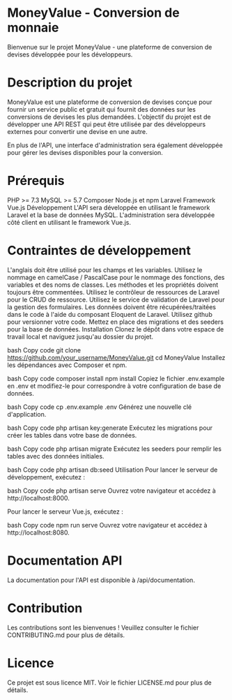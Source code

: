 # MoneyValue - Conversion de monnaie
Bienvenue sur le projet MoneyValue - une plateforme de conversion de devises développée pour les développeurs.

# Description du projet
MoneyValue est une plateforme de conversion de devises conçue pour fournir un service public et gratuit qui fournit des données sur les conversions de devises les plus demandées. L'objectif du projet est de développer une API REST qui peut être utilisée par des développeurs externes pour convertir une devise en une autre.

En plus de l'API, une interface d'administration sera également développée pour gérer les devises disponibles pour la conversion.

# Prérequis
PHP >= 7.3
MySQL >= 5.7
Composer
Node.js et npm
Laravel Framework
Vue.js
Développement
L'API sera développée en utilisant le framework Laravel et la base de données MySQL. L'administration sera développée côté client en utilisant le framework Vue.js.

# Contraintes de développement
L'anglais doit être utilisé pour les champs et les variables.
Utilisez le nommage en camelCase / PascalCase pour le nommage des fonctions, des variables et des noms de classes.
Les méthodes et les propriétés doivent toujours être commentées.
Utilisez le contrôleur de ressources de Laravel pour le CRUD de ressource.
Utilisez le service de validation de Laravel pour la gestion des formulaires.
Les données doivent être récupérées/traitées dans le code à l'aide du composant Eloquent de Laravel.
Utilisez github pour versionner votre code.
Mettez en place des migrations et des seeders pour la base de données.
Installation
Clonez le dépôt dans votre espace de travail local et naviguez jusqu'au dossier du projet.

bash
Copy code
git clone https://github.com/your_username/MoneyValue.git
cd MoneyValue
Installez les dépendances avec Composer et npm.

bash
Copy code
composer install
npm install
Copiez le fichier .env.example en .env et modifiez-le pour correspondre à votre configuration de base de données.

bash
Copy code
cp .env.example .env
Générez une nouvelle clé d'application.

bash
Copy code
php artisan key:generate
Exécutez les migrations pour créer les tables dans votre base de données.

bash
Copy code
php artisan migrate
Exécutez les seeders pour remplir les tables avec des données initiales.

bash
Copy code
php artisan db:seed
Utilisation
Pour lancer le serveur de développement, exécutez :

bash
Copy code
php artisan serve
Ouvrez votre navigateur et accédez à http://localhost:8000.

Pour lancer le serveur Vue.js, exécutez :

bash
Copy code
npm run serve
Ouvrez votre navigateur et accédez à http://localhost:8080.

# Documentation API
La documentation pour l'API est disponible à /api/documentation.

# Contribution
Les contributions sont les bienvenues ! Veuillez consulter le fichier CONTRIBUTING.md pour plus de détails.

# Licence
Ce projet est sous licence MIT. Voir le fichier LICENSE.md pour plus de détails.